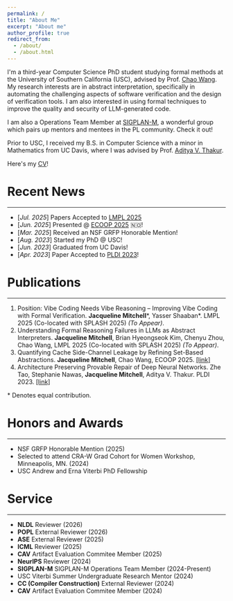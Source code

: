```yaml
---
permalink: /
title: "About Me"
excerpt: "About me"
author_profile: true
redirect_from: 
  - /about/
  - /about.html
---
```


I'm a third-year Computer Science PhD student studying formal methods at the University of Southern California (USC), advised by Prof. [Chao Wang](https://sites.usc.edu/chaowang/).  My research interests are in abstract interpretation, specifically in automating the challenging aspects of software verification and the design of verification tools.  I am also interested in using formal techniques to improve
the quality and security of LLM-generated code.

I am also a Operations Team Member at [SIGPLAN-M](https://www.sigplan.org/LongTermMentoring/), a wonderful group which pairs up mentors and mentees in the PL community.  Check it out!

Prior to USC, I received my B.S. in Computer Science with a minor in Mathematics from UC Davis, where I was advised by Prof. [Aditya V. Thakur](https://thakur.cs.ucdavis.edu/).

Here's my [CV](https://drive.google.com/file/d/1fZiZr_js2oZLdDaQCyerNOg9kHUoYJ_-/view?usp=sharing)!

# Recent News
----
- [*Jul. 2025*] Papers Accepted to [LMPL 2025](https://conf.researchr.org/home/icfp-splash-2025/lmpl-2025)
- [*Jun. 2025*] Presented @ [ECOOP 2025](https://2025.ecoop.org/) 🇳🇴! 
- [*Mar. 2025*] Received an NSF GRFP Honorable Mention!
- [*Aug. 2023*] Started my PhD @ USC!
- [*Jun. 2023*] Graduated from UC Davis!
- [*Apr. 2023*] Paper Accepted to [PLDI 2023](https://pldi23.sigplan.org/)!


# Publications
----
1. Position: Vibe Coding Needs Vibe Reasoning – Improving Vibe Coding with Formal Verification. **Jacqueline Mitchell**\*, Yasser Shaaban\*. LMPL 2025 (Co-located with SPLASH 2025) *(To Appear)*.
2. Understanding Formal Reasoning Failures in LLMs as Abstract Interpreters.  **Jacqueline Mitchell**, Brian Hyeongseok Kim, Chenyu Zhou, Chao Wang, LMPL 2025 (Co-located with SPLASH 2025) *(To Appear)*.
3. Quantifying Cache Side-Channel Leakage by Refining Set-Based Abstractions. **Jacqueline Mitchell**, Chao Wang, ECOOP 2025. [[link]](https://drops.dagstuhl.de/storage/00lipics/lipics-vol333-ecoop2025/LIPIcs.ECOOP.2025.22/LIPIcs.ECOOP.2025.22.pdf)
4. Architecture Preserving Provable Repair of Deep Neural Networks.  Zhe Tao, Stephanie Nawas, **Jacqueline Mitchell**, Aditya V. Thakur. PLDI 2023. [[link]](https://arxiv.org/abs/2304.03496)

\* Denotes equal contribution.

# Honors and Awards
----
- NSF GRFP Honorable Mention (2025)
- Selected to attend CRA-W Grad Cohort for Women Workshop, Minneapolis, MN. (2024)
- USC Andrew and Erna Viterbi PhD Fellowship

# Service
----
- **NLDL** Reviewer (2026)
- **POPL** External Reviewer (2026)
- **ASE** External Reviewer (2025)
- **ICML** Reviewer (2025)
- **CAV** Artifact Evaluation Commitee Member (2025)
- **NeurIPS** Reviewer (2024)
- **SIGPLAN-M** SIGPLAN-M Operations Team Member (2024-Present)
- USC Viterbi Summer Undergraduate Research Mentor (2024)
- **CC (Compiler Construction)** External Reviewer (2024)
- **CAV** Artifact Evaluation Commitee Member (2024)